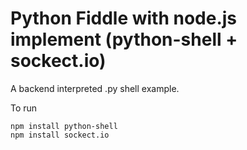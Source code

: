 ﻿# Python Fiddle with node.js implement (python-shell + sockect.io)

A backend interpreted .py shell example. 

To run

```
npm install python-shell
npm install sockect.io
```